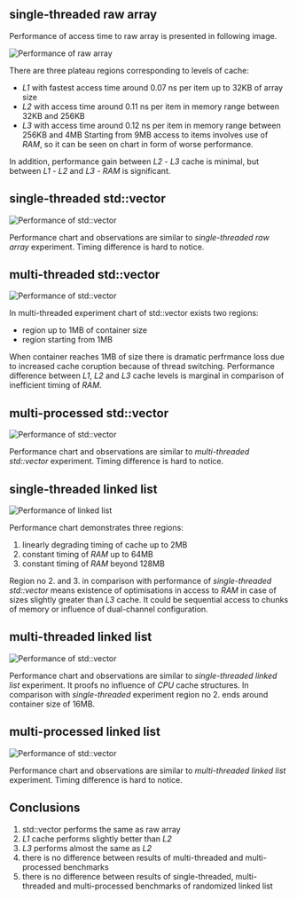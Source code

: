 ## single-threaded raw array

Performance of access time to raw array is presented in following image.

![Performance of raw array](gcc/plot_array_st.png "Performance of raw array")

There are three plateau regions corresponding to levels of cache:
- *L1* with fastest access time around 0.07 ns per item up to 32KB of array size
- *L2* with access time around 0.11 ns per item in memory range between 32KB and 256KB
- *L3* with access time around 0.12 ns per item in memory range between 256KB and 4MB
Starting from 9MB access to items involves use of *RAM*, so it can be seen on chart in form of worse performance.

In addition, performance gain between *L2* - *L3* cache is minimal, but between *L1* - *L2* and *L3* - *RAM* is significant.



## single-threaded std::vector

![Performance of std::vector](gcc/plot_vector_st.png "Performance of std::vector")

Performance chart and observations are similar to *single-threaded raw array* experiment. Timing difference is hard to notice.



## multi-threaded std::vector

![Performance of std::vector](gcc/plot_vector_mt.png "Performance of std::vector")

In multi-threaded experiment chart of std::vector exists two regions:
- region up to 1MB of container size
- region starting from 1MB

When container reaches 1MB of size there is dramatic perfrmance loss due to increased cache coruption because of thread switching. Performance difference between *L1*, *L2* and *L3* cache levels is marginal in comparison of inefficient timing of *RAM*. 



## multi-processed std::vector

![Performance of std::vector](gcc/plot_vector_mp.png "Performance of std::vector")

Performance chart and observations are similar to *multi-threaded std::vector* experiment. Timing difference is hard to notice.



## single-threaded linked list

![Performance of linked list](gcc/plot_cllist_st.png "Performance of linked list")

Performance chart demonstrates three regions:
1. linearly degrading timing of cache up to 2MB
2. constant timing of *RAM* up to 64MB
3. constant timing of *RAM* beyond 128MB

Region no 2. and 3. in comparison with performance of *single-threaded std::vector* means existence of optimisations in access to *RAM* in case of sizes slightly greater than *L3* cache. It could be sequential access to chunks of memory or influence of dual-channel configuration.



## multi-threaded linked list

![Performance of std::vector](gcc/plot_cllist_mt.png "Performance of linked list")

Performance chart and observations are similar to *single-threaded linked list* experiment. It proofs no influence of *CPU* cache structures. In comparison with *single-threaded* experiment region no 2. ends around container size of 16MB. 



## multi-processed linked list

![Performance of std::vector](gcc/plot_cllist_mp.png "Performance of linked list")

Performance chart and observations are similar to *multi-threaded linked list* experiment. Timing difference is hard to notice.



## Conclusions

1. std::vector performs the same as raw array
2. *L1* cache performs slightly better than *L2*
3. *L3* performs almost the same as *L2*
4. there is no difference between results of multi-threaded and multi-processed benchmarks
5. there is no difference between results of single-threaded, multi-threaded and multi-processed benchmarks of randomized linked list

